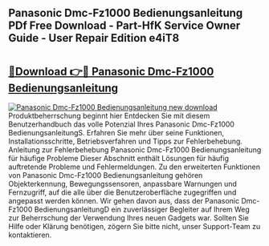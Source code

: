 ## Panasonic Dmc-Fz1000 Bedienungsanleitung PDf Free Download - Part-HfK Service Owner Guide - User Repair Edition e4iT8

# <h2><a href="http://df1aykc.blite.top/?on=Panasonic+Dmc-Fz1000+Bedienungsanleitung">🔗Download 👉🔴 Panasonic Dmc-Fz1000 Bedienungsanleitung</a></h2>

[![Panasonic Dmc-Fz1000 Bedienungsanleitung new download](https://i.imgur.com/lujVjoI.png)](http://df1aykc.blite.top/?on=Panasonic+Dmc-Fz1000+Bedienungsanleitung)
Produktbeherrschung beginnt hier Entdecken Sie mit diesem Benutzerhandbuch das volle Potenzial Ihres Panasonic Dmc-Fz1000 BedienungsanleitungS. Erfahren Sie mehr über seine Funktionen, Installationsschritte, Betriebsverfahren und Tipps zur Fehlerbehebung. Anleitung zur Fehlerbehebung Panasonic Dmc-Fz1000 Bedienungsanleitung für häufige Probleme Dieser Abschnitt enthält Lösungen für häufig auftretende Probleme und Fehlermeldungen. Zu den erweiterten Funktionen von Panasonic Dmc-Fz1000 Bedienungsanleitung gehören Objekterkennung, Bewegungssensoren, anpassbare Warnungen und Fernzugriff, auf die alle über die Benutzeroberfläche zugegriffen und angepasst werden können. Wir gehen davon aus, dass der Panasonic Dmc-Fz1000 BedienungsanleitungD ein zuverlässiger Begleiter auf Ihrem Weg zur Beherrschung der Verwendung Ihres neuen Gadgets war. Sollten Sie Hilfe oder Klärung benötigen, zögern Sie bitte nicht, unser Support-Team zu kontaktieren.
